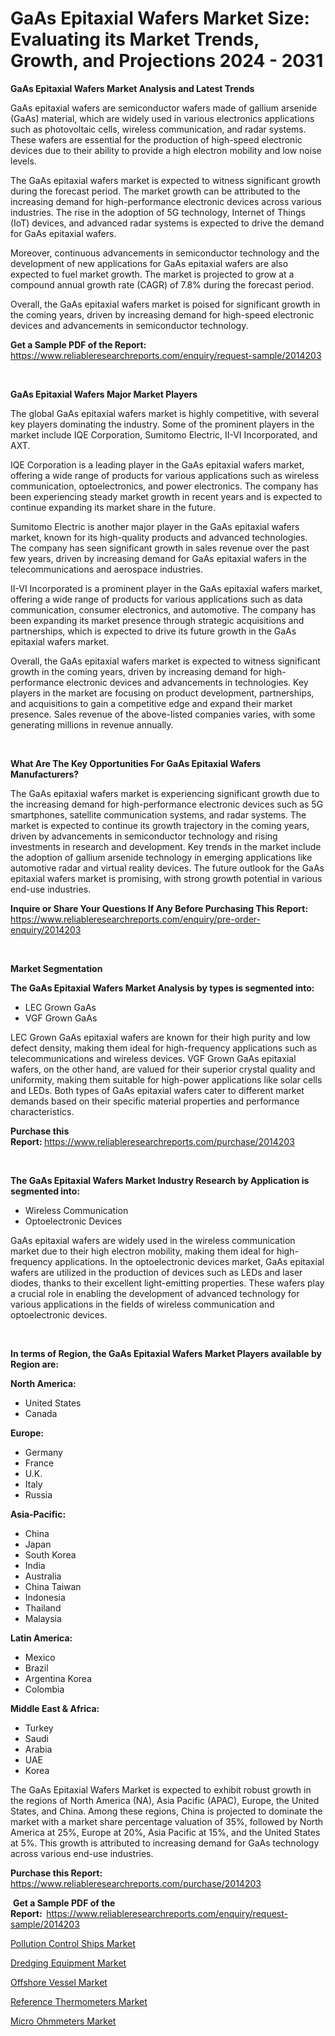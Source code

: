 <p><h1>GaAs Epitaxial Wafers Market Size: Evaluating its Market Trends, Growth, and Projections 2024 - 2031</h1></p><p><strong>GaAs Epitaxial Wafers Market Analysis and Latest Trends</strong></p>
<p><p>GaAs epitaxial wafers are semiconductor wafers made of gallium arsenide (GaAs) material, which are widely used in various electronics applications such as photovoltaic cells, wireless communication, and radar systems. These wafers are essential for the production of high-speed electronic devices due to their ability to provide a high electron mobility and low noise levels.</p><p>The GaAs epitaxial wafers market is expected to witness significant growth during the forecast period. The market growth can be attributed to the increasing demand for high-performance electronic devices across various industries. The rise in the adoption of 5G technology, Internet of Things (IoT) devices, and advanced radar systems is expected to drive the demand for GaAs epitaxial wafers.</p><p>Moreover, continuous advancements in semiconductor technology and the development of new applications for GaAs epitaxial wafers are also expected to fuel market growth. The market is projected to grow at a compound annual growth rate (CAGR) of 7.8% during the forecast period.</p><p>Overall, the GaAs epitaxial wafers market is poised for significant growth in the coming years, driven by increasing demand for high-speed electronic devices and advancements in semiconductor technology.</p></p>
<p><strong>Get a Sample PDF of the Report:&nbsp;</strong> <a href="https://www.reliableresearchreports.com/enquiry/request-sample/2014203">https://www.reliableresearchreports.com/enquiry/request-sample/2014203</a></p>
<p>&nbsp;</p>
<p><strong>GaAs Epitaxial Wafers Major Market Players</strong></p>
<p><p>The global GaAs epitaxial wafers market is highly competitive, with several key players dominating the industry. Some of the prominent players in the market include IQE Corporation, Sumitomo Electric, II-VI Incorporated, and AXT. </p><p>IQE Corporation is a leading player in the GaAs epitaxial wafers market, offering a wide range of products for various applications such as wireless communication, optoelectronics, and power electronics. The company has been experiencing steady market growth in recent years and is expected to continue expanding its market share in the future.</p><p>Sumitomo Electric is another major player in the GaAs epitaxial wafers market, known for its high-quality products and advanced technologies. The company has seen significant growth in sales revenue over the past few years, driven by increasing demand for GaAs epitaxial wafers in the telecommunications and aerospace industries.</p><p>II-VI Incorporated is a prominent player in the GaAs epitaxial wafers market, offering a wide range of products for various applications such as data communication, consumer electronics, and automotive. The company has been expanding its market presence through strategic acquisitions and partnerships, which is expected to drive its future growth in the GaAs epitaxial wafers market.</p><p>Overall, the GaAs epitaxial wafers market is expected to witness significant growth in the coming years, driven by increasing demand for high-performance electronic devices and advancements in technologies. Key players in the market are focusing on product development, partnerships, and acquisitions to gain a competitive edge and expand their market presence. Sales revenue of the above-listed companies varies, with some generating millions in revenue annually.</p></p>
<p>&nbsp;</p>
<p><strong>What Are The Key Opportunities For GaAs Epitaxial Wafers Manufacturers?</strong></p>
<p><p>The GaAs epitaxial wafers market is experiencing significant growth due to the increasing demand for high-performance electronic devices such as 5G smartphones, satellite communication systems, and radar systems. The market is expected to continue its growth trajectory in the coming years, driven by advancements in semiconductor technology and rising investments in research and development. Key trends in the market include the adoption of gallium arsenide technology in emerging applications like automotive radar and virtual reality devices. The future outlook for the GaAs epitaxial wafers market is promising, with strong growth potential in various end-use industries.</p></p>
<p><strong>Inquire or Share Your Questions If Any Before Purchasing This Report:</strong> <a href="https://www.reliableresearchreports.com/enquiry/pre-order-enquiry/2014203">https://www.reliableresearchreports.com/enquiry/pre-order-enquiry/2014203</a></p>
<p>&nbsp;</p>
<p><strong>Market Segmentation</strong></p>
<p><strong>The GaAs Epitaxial Wafers Market Analysis by types is segmented into:</strong></p>
<p><ul><li>LEC Grown GaAs</li><li>VGF Grown GaAs</li></ul></p>
<p><p>LEC Grown GaAs epitaxial wafers are known for their high purity and low defect density, making them ideal for high-frequency applications such as telecommunications and wireless devices. VGF Grown GaAs epitaxial wafers, on the other hand, are valued for their superior crystal quality and uniformity, making them suitable for high-power applications like solar cells and LEDs. Both types of GaAs epitaxial wafers cater to different market demands based on their specific material properties and performance characteristics.</p></p>
<p><strong>Purchase this Report:&nbsp;</strong><a href="https://www.reliableresearchreports.com/purchase/2014203">https://www.reliableresearchreports.com/purchase/2014203</a></p>
<p>&nbsp;</p>
<p><strong>The GaAs Epitaxial Wafers Market Industry Research by Application is segmented into:</strong></p>
<p><ul><li>Wireless Communication</li><li>Optoelectronic Devices</li></ul></p>
<p><p>GaAs epitaxial wafers are widely used in the wireless communication market due to their high electron mobility, making them ideal for high-frequency applications. In the optoelectronic devices market, GaAs epitaxial wafers are utilized in the production of devices such as LEDs and laser diodes, thanks to their excellent light-emitting properties. These wafers play a crucial role in enabling the development of advanced technology for various applications in the fields of wireless communication and optoelectronic devices.</p></p>
<p>&nbsp;</p>
<p><strong>In terms of Region, the GaAs Epitaxial Wafers Market Players available by Region are:</strong></p>
<p>
    <p> <strong> North America: </strong>
        <ul>
            <li>United States</li>
            <li>Canada</li>
        </ul>
        </p> 
    <p> <strong> Europe: </strong>
        <ul>
            <li>Germany</li>
            <li>France</li>
            <li>U.K.</li>
            <li>Italy</li>
            <li>Russia</li>
        </ul>
        </p> 
    <p> <strong> Asia-Pacific: </strong>
        <ul>
            <li>China</li>
            <li>Japan</li>
            <li>South Korea</li>
            <li>India</li>
            <li>Australia</li>
            <li>China Taiwan</li>
            <li>Indonesia</li>
            <li>Thailand</li>
            <li>Malaysia</li>
        </ul>
        </p> 
    <p> <strong> Latin America: </strong>
        <ul>
            <li>Mexico</li>
            <li>Brazil</li>
            <li>Argentina Korea</li>
            <li>Colombia</li>
        </ul>
        </p> 
    <p> <strong> Middle East & Africa: </strong>
        <ul>
            <li>Turkey</li>
            <li>Saudi</li>
            <li>Arabia</li>
            <li>UAE</li>
            <li>Korea</li>
        </ul>
    </p>
    </p>
<p><p>The GaAs Epitaxial Wafers Market is expected to exhibit robust growth in the regions of North America (NA), Asia Pacific (APAC), Europe, the United States, and China. Among these regions, China is projected to dominate the market with a market share percentage valuation of 35%, followed by North America at 25%, Europe at 20%, Asia Pacific at 15%, and the United States at 5%. This growth is attributed to increasing demand for GaAs technology across various end-use industries.</p></p>
<p><strong>Purchase this Report: </strong><a href="https://www.reliableresearchreports.com/purchase/2014203">https://www.reliableresearchreports.com/purchase/2014203</a></p>
<p>&nbsp;<strong>Get a Sample PDF of the Report:&nbsp;&nbsp;</strong><a href="https://www.reliableresearchreports.com/enquiry/request-sample/2014203">https://www.reliableresearchreports.com/enquiry/request-sample/2014203</a></p>
<p><strong></strong></p>
<p><p><a href="https://ivy-potential-64b.notion.site/Pollution-Control-Ships-Market-Size-Growth-and-Forecast-from-2024-2031-4d5e29651a96420d9377acf88e84bddc">Pollution Control Ships Market</a></p><p><a href="https://five-trouble-98a.notion.site/Dredging-Equipment-Market-Research-Report-Reveals-The-Latest-Trends-And-Opportunities-of-this-Market-a8c0821c3167460bb8cde23dfc36f994">Dredging Equipment Market</a></p><p><a href="https://nifty-kite-d51.notion.site/Offshore-Vessel-Market-Size-Growing-and-Forecasted-for-period-from-2024-2031-and-provides-complete-c7afad0551e741869df6f725e5ca2c77">Offshore Vessel Market</a></p><p><a href="https://view.publitas.com/reportprime-1/reference-thermometers-market-a-comprehensive-report-of-its-market-share-growth-trends-2024-2031/">Reference Thermometers Market</a></p><p><a href="https://view.publitas.com/reportprime-1/micro-ohmmeters-market-size-share-trends-analysis-report-by-material-by-type-by-end-user-by-region-and-segment-forecasts-2024-2031/">Micro Ohmmeters Market</a></p></p>